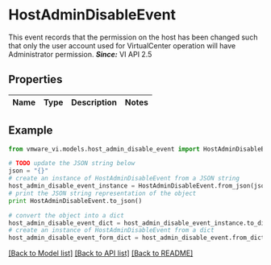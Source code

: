 # HostAdminDisableEvent

This event records that the permission on the host has been changed such that only the user account used for VirtualCenter operation will have Administrator permission.  ***Since:*** VI API 2.5 

## Properties
Name | Type | Description | Notes
------------ | ------------- | ------------- | -------------

## Example

```python
from vmware_vi.models.host_admin_disable_event import HostAdminDisableEvent

# TODO update the JSON string below
json = "{}"
# create an instance of HostAdminDisableEvent from a JSON string
host_admin_disable_event_instance = HostAdminDisableEvent.from_json(json)
# print the JSON string representation of the object
print HostAdminDisableEvent.to_json()

# convert the object into a dict
host_admin_disable_event_dict = host_admin_disable_event_instance.to_dict()
# create an instance of HostAdminDisableEvent from a dict
host_admin_disable_event_form_dict = host_admin_disable_event.from_dict(host_admin_disable_event_dict)
```
[[Back to Model list]](../README.md#documentation-for-models) [[Back to API list]](../README.md#documentation-for-api-endpoints) [[Back to README]](../README.md)


